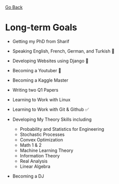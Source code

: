 [Go Back](https://github.com/arm-on/plan/blob/main/README.md)
# Long-term Goals

- Getting my PhD from Sharif
- Speaking English, French, German, and Turkish :hammer:
- Developing Websites using Django :hammer:
- Becoming a Youtuber :hammer:
- Becoming a Kaggle Master
- Writing two Q1 Papers
- Learning to Work with Linux
- Learning to Work with Git & Github :white_check_mark:
- Developing My Theory Skills including
    - Probability and Statistics for Engineering
    - Stochastic Processes
    - Convex Optimization
    - Math 1 & 2
    - Machine Learning Theory
    - Information Theory
    - Real Analysis
    - Linear Algebra

- Becoming a DJ